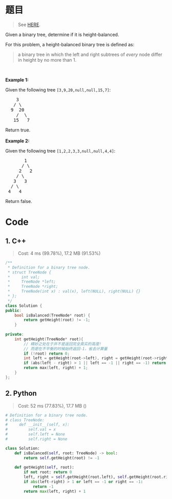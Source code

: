 # 题目

> See [HERE](https://leetcode.com/problems/balanced-binary-tree/).

<div><p>Given a binary tree, determine if it is height-balanced.</p>

<p>For this problem, a height-balanced binary tree is defined as:</p>

<blockquote>
<p>a binary tree in which the left and right subtrees of <em>every</em> node differ in height by no more than 1.</p>
</blockquote>

<p>&nbsp;</p>

<p><strong>Example 1:</strong></p>

<p>Given the following tree <code>[3,9,20,null,null,15,7]</code>:</p>

<pre>    3
   / \
  9  20
    /  \
   15   7</pre>

<p>Return true.<br>
<br>
<strong>Example 2:</strong></p>

<p>Given the following tree <code>[1,2,2,3,3,null,null,4,4]</code>:</p>

<pre>       1
      / \
     2   2
    / \
   3   3
  / \
 4   4
</pre>

<p>Return false.</p>
</div>

# Code

## 1. C++

> Cost: 4 ms (99.78%), 17.2 MB (91.53%)

```C++
/**
 * Definition for a binary tree node.
 * struct TreeNode {
 *     int val;
 *     TreeNode *left;
 *     TreeNode *right;
 *     TreeNode(int x) : val(x), left(NULL), right(NULL) {}
 * };
 */
class Solution {
public:
    bool isBalanced(TreeNode* root) {
        return getHeight(root) != -1;
    }
    
private:
    int getHeight(TreeNode* root){
        // 精妙之处在于并不是返回完全真实的高度!
        // 而是在不平衡的时候始终返回-1，省去计算量
        if (!root) return 0;
        int left = getHeight(root->left), right = getHeight(root->right);
        if (abs(left - right) > 1 || left == -1 || right == -1) return -1;
        return max(left, right) + 1;
    }
};
```

## 2. Python

> Cost: 52 ms (77.83%), 17.7 MB ()

```python
# Definition for a binary tree node.
# class TreeNode:
#     def __init__(self, x):
#         self.val = x
#         self.left = None
#         self.right = None

class Solution:
    def isBalanced(self, root: TreeNode) -> bool:
        return self.getHeight(root) != -1
    
    def getHeight(self, root):
        if not root: return 0
        left, right = self.getHeight(root.left), self.getHeight(root.right)
        if abs(left-right) > 1 or left == -1 or right == -1:
            return -1
        return max(left, right) + 1
```
